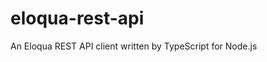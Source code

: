 # eloqua-rest-api
[mergify]: https://mergify.io
[mergify-status]: https://img.shields.io/endpoint.svg?url=https://gh.mergify.io/badges/<owner>/<repo>&style=flat

An Eloqua REST API client written by TypeScript for Node.js

